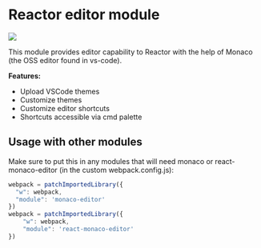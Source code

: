 # Reactor editor module

![](https://img.shields.io/npm/v/@journeyapps-labs/reactor-mod-editor)

This module provides editor capability to Reactor with the help of Monaco (the OSS editor found in vs-code).

__Features:__
* Upload VSCode themes
* Customize themes
* Customize editor shortcuts
* Shortcuts accessible via cmd palette

## Usage with other modules

Make sure to put this in any modules that will need monaco or react-monaco-editor (in the custom webpack.config.js):

```js
webpack = patchImportedLibrary({
  "w": webpack,
  "module": 'monaco-editor'
})
webpack = patchImportedLibrary({
    "w": webpack,
    "module": 'react-monaco-editor'
})
```